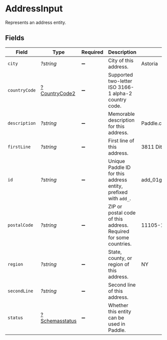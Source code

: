 # AddressInput

Represents an address entity.


## Fields

| Field                                                            | Type                                                             | Required                                                         | Description                                                      | Example                                                          |
| ---------------------------------------------------------------- | ---------------------------------------------------------------- | ---------------------------------------------------------------- | ---------------------------------------------------------------- | ---------------------------------------------------------------- |
| `city`                                                           | *?string*                                                        | :heavy_minus_sign:                                               | City of this address.                                            | Astoria                                                          |
| `countryCode`                                                    | [?CountryCode2](../../models/shared/CountryCode2.md)             | :heavy_minus_sign:                                               | Supported two-letter ISO 3166-1 alpha-2 country code.            |                                                                  |
| `description`                                                    | *?string*                                                        | :heavy_minus_sign:                                               | Memorable description for this address.                          | Paddle.com                                                       |
| `firstLine`                                                      | *?string*                                                        | :heavy_minus_sign:                                               | First line of this address.                                      | 3811 Ditmars Blvd                                                |
| `id`                                                             | *?string*                                                        | :heavy_minus_sign:                                               | Unique Paddle ID for this address entity, prefixed with `add_`.  | add_01gm302t81w94gyjpjpqypkzkf                                   |
| `postalCode`                                                     | *?string*                                                        | :heavy_minus_sign:                                               | ZIP or postal code of this address. Required for some countries. | 11105-1803                                                       |
| `region`                                                         | *?string*                                                        | :heavy_minus_sign:                                               | State, county, or region of this address.                        | NY                                                               |
| `secondLine`                                                     | *?string*                                                        | :heavy_minus_sign:                                               | Second line of this address.                                     |                                                                  |
| `status`                                                         | [?Schemasstatus](../../models/shared/Schemasstatus.md)           | :heavy_minus_sign:                                               | Whether this entity can be used in Paddle.                       |                                                                  |